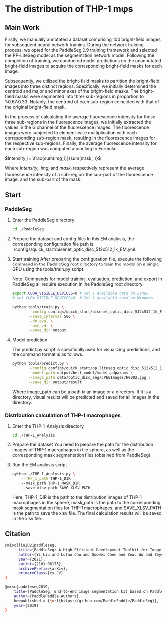 # The distribution of THP-1 mφs
## Main Work
Firstly, we manually annotated a dataset comprising 100 bright-field images for subsequent neural network training. During the network training process, we opted for the PaddleSeg 2.9 training framework and selected the PP-LiteSeg model as the segmentation network model. Following the completion of training, we conducted model predictions on the unannotated bright-field images to acquire the corresponding bright-field masks for each image.

Subsequently, we utilized the bright-field masks to partition the bright-field images into three distinct regions. Specifically, we initially determined the centroid and major and minor axes of the bright-field masks. The bright-field masks were segmented into three sub-regions in proportion to 1:0.67:0.33. Notably, the centroid of each sub-region coincided with that of the original bright-field mask.

In the process of calculating the average fluorescence intensity for these three sub-regions in the fluorescence images, we initially extracted the values in the G channel of the fluorescence images. The fluorescence images were subjected to element-wise multiplication with each corresponding sub-region mask, resulting in the fluorescence images for the respective sub-regions. Finally, the average fluorescence intensity for each sub-region was computed according to Formula:

$Intensity_i= \frac{sum(img_i)}{sum(mask_i)}$

Where $Intensity_i$, $img_i$ and $mask_i$ respectively represent the average fluorescence intensity of a sub-region, the sub-part of the fluorescence image, and the sub-part of the mask.


## Start
### PaddleSeg
1. Enter the PaddleSeg directory
   ```bash
   cd ./PaddleSeg
   ```
2. Prepare the dataset and config files
   In this EM analysis, the corresponding configuration file path is ./configs/quick_start/bisenet_optic_disc_512x512_1k_EM.yml.

3. Start training
   After preparing the configuration file, execute the following command in the PaddleSeg root directory to train the model on a single GPU using the tools/train.py script.
   
   Note: Commands for model training, evaluation, prediction, and export in PaddleSeg all require execution in the PaddleSeg root directory.
   ```bash
   export CUDA_VISIBLE_DEVICES=0 # Set 1 available card on Linux
   # set CUDA_VISIBLE_DEVICES=0  # Set 1 available card on Windows

   python tools/train.py \
          --config configs/quick_start/bisenet_optic_disc_512x512_1k_EM.yml \
          --save_interval 500 \
          --do_eval \
          --use_vdl \
          --save_dir output
   ```
4. Model prediction

   The predict.py script is specifically used for visualizing predictions, and the command format is as follows.
   ```bash
   python tools/predict.py \
          --config configs/quick_start/pp_liteseg_optic_disc_512x512_1k.yml \
          --model_path output/best_model/model.pdparams \
          --image_path data/optic_disc_seg/JPEGImages/H0002.jpg \
          --save_dir output/result
   ```
   Where image_path can be a path to an image or a directory. If it is a directory, visual results will be predicted and saved for all images in the directory.

### Distribution calculation of THP-1 macrophages
1. Enter the THP-1_Analysis directory
   ```bash
   cd ./THP-1_Analysis
   ```

2. Prepare the dataset
   You need to prepare the path for the distribution images of THP-1 macrophages in the sphere, as well as the corresponding mask segmentation files (obtained from PaddleSeg).

3. Run the EM analysis script
   ```bash
   python ./THP-1_Analysis.py \
       --THP_1_path THP-1_DIR
       --mask_path THP-1_MASK_DIR
       --save_xlsv_path SAVE_XLSV_PATH
   ```
   Here, THP-1_DIR is the path to the distribution images of THP-1 macrophages in the sphere, mask_path is the path to the corresponding mask segmentation files for THP-1 macrophages, and SAVE_XLSV_PATH is the path to save the xlsv file. The final calculation results will be saved in the xlsv file.

## Citation

```bash
@misc{liu2021paddleseg,
      title={PaddleSeg: A High-Efficient Development Toolkit for Image Segmentation},
      author={Yi Liu and Lutao Chu and Guowei Chen and Zewu Wu and Zeyu Chen and Baohua Lai and Yuying Hao},
      year={2021},
      eprint={2101.06175},
      archivePrefix={arXiv},
      primaryClass={cs.CV}
}

@misc{paddleseg2019,
    title={PaddleSeg, End-to-end image segmentation kit based on PaddlePaddle},
    author={PaddlePaddle Authors},
    howpublished = {\url{https://github.com/PaddlePaddle/PaddleSeg}},
    year={2019}
}
```





